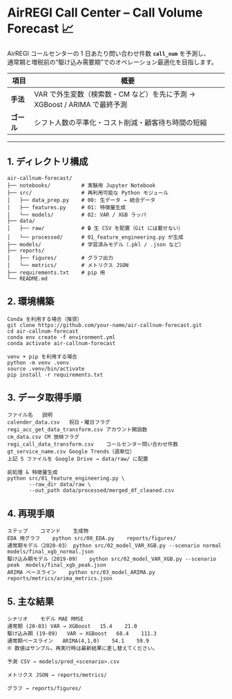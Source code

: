 # AirREGI Call Center – Call Volume Forecast 📈
AirREGI コールセンターの 1 日あたり問い合わせ件数 **`call_num`** を予測し、  
通常期と増税前の“駆け込み需要期”でのオペレーション最適化を目指します。

| 項目 | 概要 |
|------|------|
| **手法** | VAR で外生変数（検索数・CM など）を先に予測 → XGBoost / ARIMA で最終予測 |
| **ゴール** | シフト人数の平準化・コスト削減・顧客待ち時間の短縮 |

---

## 1. ディレクトリ構成

```text
air-callnum-forecast/
├── notebooks/          # 実験用 Jupyter Notebook
├── src/                # 再利用可能な Python モジュール
│   ├── data_prep.py    # 00: 生データ → 結合データ
│   ├── features.py     # 01: 特徴量生成
│   └── models/         # 02: VAR / XGB ラッパ
├── data/
│   ├── raw/            # 🔒 生 CSV を配置（Git には載せない）
│   └── processed/      # 01_feature_engineering.py が生成
├── models/             # 学習済みモデル（.pkl / .json など）
├── reports/
│   ├── figures/        # グラフ出力
│   └── metrics/        # メトリクス JSON
├── requirements.txt    # pip 用
└── README.md

```

## 2. 環境構築
```text
Conda を利用する場合（推奨）
git clone https://github.com/your-name/air-callnum-forecast.git
cd air-callnum-forecast
conda env create -f environment.yml
conda activate air-callnum-forecast

venv + pip を利用する場合
python -m venv .venv
source .venv/bin/activate
pip install -r requirements.txt
```

## 3. データ取得手順
```text
ファイル名	説明
calender_data.csv	祝日・曜日フラグ
regi_acc_get_data_transform.csv	アカウント開設数
cm_data.csv	CM 放映フラグ
regi_call_data_transform.csv	コールセンター問い合わせ件数
gt_service_name.csv	Google Trends（週単位）
上記 5 ファイルを Google Drive → data/raw/ に配置

前処理 & 特徴量生成
python src/01_feature_engineering.py \
       --raw_dir data/raw \
       --out_path data/processed/merged_df_cleaned.csv

```

## 4. 再現手順
```text
ステップ	コマンド	生成物
EDA 用グラフ	python src/00_EDA.py	reports/figures/
通常期モデル（2020-03）	python src/02_model_VAR_XGB.py --scenario normal	models/final_xgb_normal.json
駆け込み期モデル（2019-09）	python src/02_model_VAR_XGB.py --scenario peak	models/final_xgb_peak.json
ARIMA ベースライン	python src/03_model_ARIMA.py	reports/metrics/arima_metrics.json

```
## 5. 主な結果
```text
シナリオ	モデル	MAE	RMSE
通常期 (20-03)	VAR → XGBoost	15.4	21.0
駆け込み期 (19-09)	VAR → XGBoost	68.4	111.3
通常期ベースライン	ARIMA(4,1,0)	54.1	59.9
※ 数値はサンプル。再実行時は最新結果に差し替えてください。

予測 CSV → models/pred_<scenario>.csv

メトリクス JSON → reports/metrics/

グラフ → reports/figures/
```
